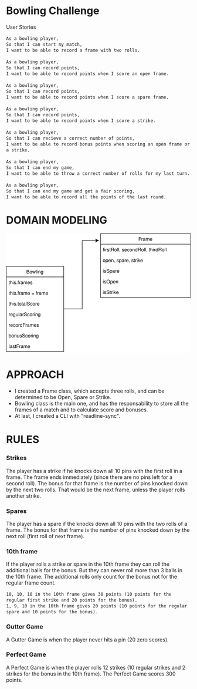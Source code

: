 # Bowling Challenge

User Stories

```
As a bowling player,
So that I can start my match,
I want to be able to record a frame with two rolls.

As a bowling player,
So that I can record points,
I want to be able to record points when I score an open frame.

As a bowling player,
So that I can record points,
I want to be able to record points when I score a spare frame.

As a bowling player,
So that I can record points,
I want to be able to record points when I score a strike.

As a bowling player,
So that I can recieve a correct number of points,
I want to be able to record bonus points when scoring an open frame or a strike.

As a bowling player,
So that I can end my game,
I want to be able to throw a correct number of rolls for my last turn.

As a bowling player,
So that I can end my game and get a fair scoring,
I want to be able to record all the points of the last round.
```

# DOMAIN MODELING

![Installation](bowling.drawio.svg)

# APPROACH

- I created a Frame class, which accepts three rolls, and can be determined to be Open, Spare or Strike.
- Bowling class is the main one, and has the responsability to store all the frames of a match and to calculate score and bonuses.
- At last, I created a CLI with "readline-sync".

# RULES

### Strikes

The player has a strike if he knocks down all 10 pins with the first roll in a frame. The frame ends immediately (since there are no pins left for a second roll). The bonus for that frame is the number of pins knocked down by the next two rolls. That would be the next frame, unless the player rolls another strike.

### Spares

The player has a spare if the knocks down all 10 pins with the two rolls of a frame. The bonus for that frame is the number of pins knocked down by the next roll (first roll of next frame).

### 10th frame

If the player rolls a strike or spare in the 10th frame they can roll the additional balls for the bonus. But they can never roll more than 3 balls in the 10th frame. The additional rolls only count for the bonus not for the regular frame count.

    10, 10, 10 in the 10th frame gives 30 points (10 points for the regular first strike and 20 points for the bonus).
    1, 9, 10 in the 10th frame gives 20 points (10 points for the regular spare and 10 points for the bonus).

### Gutter Game

A Gutter Game is when the player never hits a pin (20 zero scores).

### Perfect Game

A Perfect Game is when the player rolls 12 strikes (10 regular strikes and 2 strikes for the bonus in the 10th frame). The Perfect Game scores 300 points.
